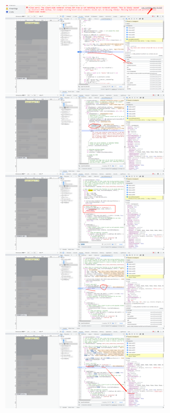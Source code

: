 <img src='./imgs/1.png'/>
<img src='./imgs/2.png'/>
<img src='./imgs/3.png'/>
<img src='./imgs/4.png'/>
<img src='./imgs/5.png'/>
<img src='./imgs/6.png'/>